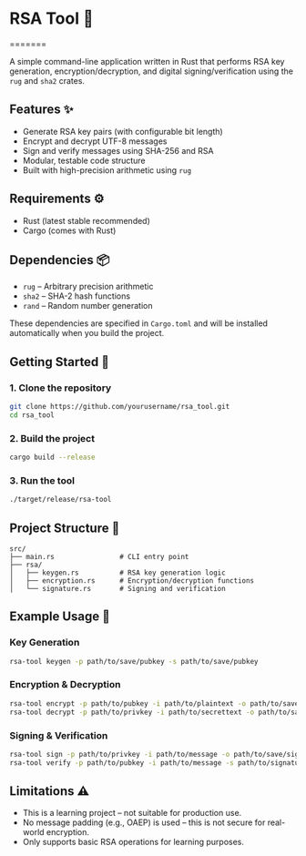# RSA Tool 🔐
=======

A simple command-line application written in Rust that performs RSA key generation, encryption/decryption, and digital signing/verification using the `rug` and `sha2` crates.

## Features ✨

* Generate RSA key pairs (with configurable bit length)
* Encrypt and decrypt UTF-8 messages
* Sign and verify messages using SHA-256 and RSA
* Modular, testable code structure
* Built with high-precision arithmetic using `rug`

## Requirements ⚙️

* Rust (latest stable recommended)
* Cargo (comes with Rust)

## Dependencies 📦

* `rug` – Arbitrary precision arithmetic
* `sha2` – SHA-2 hash functions
* `rand` – Random number generation

These dependencies are specified in `Cargo.toml` and will be installed automatically when you build the project.

## Getting Started 🚀

### 1. Clone the repository

```bash
git clone https://github.com/yourusername/rsa_tool.git
cd rsa_tool
```

### 2. Build the project

```bash
cargo build --release
```

### 3. Run the tool

```bash
./target/release/rsa-tool
```

## Project Structure 🧱

```
src/
├── main.rs                # CLI entry point
├── rsa/
│   ├── keygen.rs          # RSA key generation logic
│   ├── encryption.rs      # Encryption/decryption functions
│   └── signature.rs       # Signing and verification
```

## Example Usage 📘

### Key Generation

```bash
rsa-tool keygen -p path/to/save/pubkey -s path/to/save/pubkey
```

### Encryption & Decryption

```bash
rsa-tool encrypt -p path/to/pubkey -i path/to/plaintext -o path/to/save/secrettext
rsa-tool decrypt -p path/to/privkey -i path/to/secrettext -o path/to/save/decryptedtext
```

### Signing & Verification

```bash
rsa-tool sign -p path/to/privkey -i path/to/message -o path/to/save/signiture
rsa-tool verify -p path/to/pubkey -i path/to/message -s path/to/signature
```

## Limitations ⚠️

* This is a learning project – not suitable for production use.
* No message padding (e.g., OAEP) is used – this is not secure for real-world encryption.
* Only supports basic RSA operations for learning purposes.

